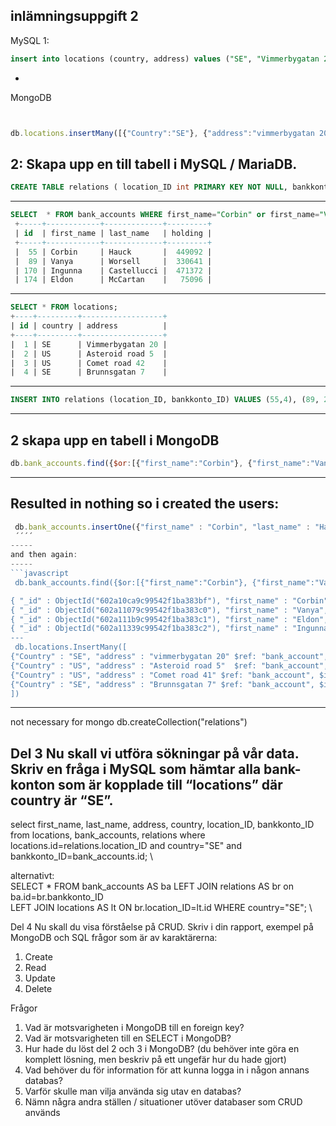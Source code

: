  ####

 
 inlämningsuppgift 2
-
 MySQL 
 1:
 ```sql
 insert into locations (country, address) values ("SE", "Vimmerbygatan 20"), ("US", "Asteroid road 5"), ("US", "Comet road 42"), ("SE", "Brunnsgatan 7");
 ```
-
MongoDB
 ```javascript


 db.locations.insertMany([{"Country":"SE"}, {"address":"vimmerbygatan 20"}, {"Country":"US"}, {"address":"Asteroid road 5"}, {"Country": "US"}, {"address":"Comet road 41"},  {"Country": "SE"}, {"address":"Brunnsgatan 7"} ]);
 ```
 2: 
Skapa upp en till tabell i MySQL / MariaDB.
-----
```sql
CREATE TABLE relations ( location_ID int PRIMARY KEY NOT NULL, bankkonto_ID int UNIQUE NOT NULL, FOREIGN KEY (location_ID) REFERENCES locations(id), FOREIGN KEY (bankkonto_ID) REFERENCES bank_accounts(id));
```
-----
```sql
SELECT  * FROM bank_accounts WHERE first_name="Corbin" or first_name="Vanya" or first_name="Eldon" or first_name="Ingunna"; 
 +-----+------------+-------------+---------+  
 | id  | first_name | last_name   | holding |  
 +-----+------------+-------------+---------+  
 |  55 | Corbin     | Hauck       |  449092 |  
 |  89 | Vanya      | Worsell     |  330641 |  
 | 170 | Ingunna    | Castellucci |  471372 |  
 | 174 | Eldon      | McCartan    |   75096 | 
```
-----
```sql
SELECT * FROM locations; 
+----+---------+------------------+ 
| id | country | address          | 
+----+---------+------------------+ 
|  1 | SE      | Vimmerbygatan 20 | 
|  2 | US      | Asteroid road 5  | 
|  3 | US      | Comet road 42    | 
|  4 | SE      | Brunnsgatan 7    |
```
-----
```sql
INSERT INTO relations (location_ID, bankkonto_ID) VALUES (55,4), (89, 2), (174, 1),  (170, 3);
```
-----
 2 skapa upp en tabell i MongoDB
-----
```javascript
db.bank_accounts.find({$or:[{"first_name":"Corbin"}, {"first_name":"Vanya"},{"first_name":"Eldon"}, {"first_name":"Ingunna"} ]});  
```
-----
 Resulted in nothing so i created the users:
-----
```javascript
 db.bank_accounts.insertOne({"first_name" : "Corbin", "last_name" : "Hauck", "holding" : "9999"}) \ db.bank_accounts.insertOne({"first_name":"first_name" : "Vanya", "last_name" : "Worsell", "holding" : "9997"}) \ db.bank_accounts.insertOne({"first_name" : "Eldon", "last_name" : "McCartan", "holding" : "9998"}) \ db.bank_accounts.insertOne({"first_name" : "Ingunna", "last_name" : "Castellucci", "holding" : "8881"})
 ´´´´
----- 
and then again:
-----
```javascript
 db.bank_accounts.find({$or:[{"first_name":"Corbin"}, {"first_name":"Vanya"},{"first_name":"Eldon"}, {"first_name":"Ingunna"} ]});  \

{ "_id" : ObjectId("602a10ca9c99542f1ba383bf"), "first_name" : "Corbin", "last_name" : "Hauck", "holding" : "9999" } \
{ "_id" : ObjectId("602a11079c99542f1ba383c0"), "first_name" : "Vanya", "last_name" : "Worsell", "holding" : "9997" } \
{ "_id" : ObjectId("602a111b9c99542f1ba383c1"), "first_name" : "Eldon", "last_name" : "McCartan", "holding" : "9998" } \
{ "_id" : ObjectId("602a11339c99542f1ba383c2"), "first_name" : "Ingunna", "last_name" : "Castellucci", "holding" : "8881" } \
---
 db.locations.InsertMany([
{"Country" : "SE", "address" : "vimmerbygatan 20" $ref: "bank_account", $id: ObjectId("602a111b9c99542f1ba383c1") },
{"Country" : "US", "address" : "Asteroid road 5"  $ref: "bank_account", $id: ObjectId("602a11079c99542f1ba383c0") }, 
{"Country" : "US", "address" : "Comet road 41" $ref: "bank_account", $id:  ObjectId("602a11339c99542f1ba383c2")}, 
{"Country" : "SE", "address" : "Brunnsgatan 7" $ref: "bank_account", $id:  ObjectId("602a10ca9c99542f1ba383bf")},
])
```
-----

not necessary for mongo db.createCollection("relations")



 Del 3
 Nu skall vi utföra sökningar på vår data.
 Skriv en fråga i MySQL som hämtar alla bank-konton som är kopplade till “locations” där country är “SE”.
-----
 select first_name, last_name, address, country, location_ID, bankkonto_ID from locations, bank_accounts, relations where locations.id=relations.location_ID and country="SE" and bankkonto_ID=bank_accounts.id; \

alternativt: \
SELECT * FROM bank_accounts AS ba LEFT JOIN relations AS br on ba.id=br.bankkonto_ID \
LEFT JOIN locations AS lt ON br.location_ID=lt.id WHERE country="SE"; \


 Del 4
Nu skall du visa förståelse på CRUD.
Skriv i din rapport, exempel på MongoDB och SQL frågor som är av karaktärerna:
1. Create
2. Read
3. Update
4. Delete

 Frågor
1. Vad är motsvarigheten i MongoDB till en foreign key?
2. Vad är motsvarigheten till en SELECT i MongoDB?
3. Hur hade du löst del 2 och 3 i MongoDB? (du behöver inte göra en komplett lösning,
men beskriv på ett ungefär hur du hade gjort)
4. Vad behöver du för information för att kunna logga in i någon annans databas?
5. Varför skulle man vilja använda sig utav en databas?
6. Nämn några andra ställen / situationer utöver databaser som CRUD används
